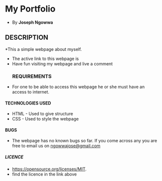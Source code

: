 # My Portfolio
* By **Joseph Ngowwa**
## DESCRIPTION
*This a simple webpage about myself.
* The active link to this webpage is
* Have fun visiting my webpage and live a comment
  ### REQUIREMENTS
* For one to be able to access this webpage he or she must have an access to internet.
#### TECHNOLOGIES USED
 * HTML - Used to give structure
 * CSS - Used to style the webpage
#### BUGS
* The webpage has no known bugs so far. If you come across any you are free to email us on ngowwajose@gmail.com
##### LICENCE
* https://opensource.org/licenses/MIT.
* find the licence in the link above
